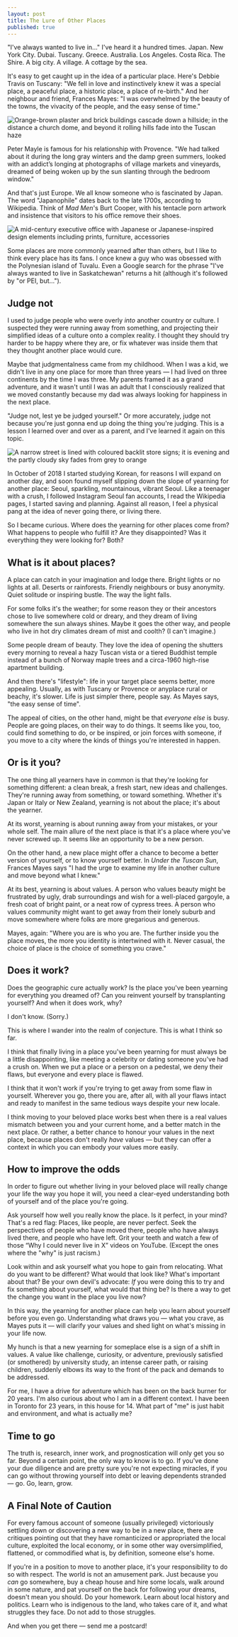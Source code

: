 ```yaml
---
layout: post
title: The Lure of Other Places
published: true
---
```


"I've always wanted to live in..." I've heard it a hundred times. Japan. New York City. Dubai. Tuscany. Greece. Australia. Los Angeles. Costa Rica. The Shire. A big city. A village. A cottage by the sea. 

It's easy to get caught up in the idea of a particular place. Here's Debbie Travis on Tuscany: "We fell in love and instinctively knew it was a special place, a peaceful place, a historic place, a place of re-birth." And her neighbour and friend, Frances Mayes: "I was overwhelmed by the beauty of the towns, the vivacity of the people, and the easy sense of time." 

![Orange-brown plaster and brick buildings cascade down a hillside; in the distance a church dome, and beyond it rolling hills fade into the Tuscan haze](/images/tuscany-rowan-heuvel.jpg "A lot of people fall for Tuscany; Photo by Rowan Heuvel")

Peter Mayle is famous for his relationship with Provence. "We had talked about it during the long gray winters and the damp green summers, looked with an addict’s longing at photographs of village markets and vineyards, dreamed of being woken up by the sun slanting through the bedroom window."

And that's just Europe. We all know someone who is fascinated by Japan. The word "Japanophile" dates back to the late 1700s, according to Wikipedia. Think of *Mad Men*'s Burt Cooper, with his tentacle porn artwork and insistence that visitors to his office remove their shoes.

![A mid-century executive office with Japanese or Japanese-inspired design elements including prints, furniture, accessories](/images/burt-cooper-office-eric-laignel.jpg "Burt Cooper's office; Photo by Eric Laignel")

Some places are more commonly yearned after than others, but I like to think every place has its fans. I once knew a guy who was obsessed with the Polynesian island of Tuvalu. Even a Google search for the phrase "I've always wanted to live in Saskatchewan" returns a hit (although it's followed by "or PEI, but...").

## Judge not

I used to judge people who were overly *into* another country or culture. I suspected they were running away from something, and projecting their simplified ideas of a culture onto a complex reality. I thought they should try harder to be happy where they are, or fix whatever was inside them that they thought another place would cure.

Maybe that judgmentalness came from my childhood. When I was a kid, we didn't live in any one place for more than three years — I had lived on three continents by the time I was three. My parents framed it as a grand adventure, and it wasn't until I was an adult that I consciously realized that we moved constantly because my dad was always looking for happiness in the next place.

"Judge not, lest ye be judged yourself." Or more accurately, judge not because you're just gonna end up doing the thing you're judging. This is a lesson I learned over and over as a parent, and I've learned it again on this topic.

![A narrow street is lined with coloured backlit store signs; it is evening and the partly cloudy sky fades from grey to orange](20201022-other-places.jpg "Sparkling, mountainous, vibrant Seoul; Photo by Sava Bobov on Unsplash")

In October of 2018 I started studying Korean, for reasons I will expand on another day, and soon found myself slipping down the slope of yearning for another place: Seoul, sparkling, mountainous, vibrant Seoul. Like a teenager with a crush, I followed Instagram Seoul fan accounts, I read the Wikipedia pages, I started saving and planning. Against all reason, I feel a physical pang at the idea of never going there, or living there.

So I became curious. Where does the yearning for other places come from? What happens to people who fulfill it? Are they disappointed? Was it everything they were looking for? Both?

## What is it about places?

A place can catch in your imagination and lodge there. Bright lights or no lights at all. Deserts or rainforests. Friendly neighbours or busy anonymity. Quiet solitude or inspiring bustle. The way the light falls.

For some folks it's the weather; for some reason they or their ancestors chose to live somewhere cold or dreary, and they dream of living somewhere the sun always shines. Maybe it goes the other way, and people who live in hot dry climates dream of mist and coolth? (I can't imagine.)

Some people dream of beauty. They love the idea of opening the shutters every morning to reveal a hazy Tuscan vista or a tiered Buddhist temple instead of a bunch of Norway maple trees and a circa-1960 high-rise apartment building.

And then there's "lifestyle": life in your target place seems better, more appealing. Usually, as with Tuscany or Provence or anyplace rural or beachy, it's slower. Life is just simpler there, people say. As Mayes says, "the easy sense of time".

The appeal of cities, on the other hand, might be that *everyone else* is busy. People are going places, on their way to do things. It seems like you, too, could find something to do, or be inspired, or join forces with someone, if you move to a city where the kinds of things you're interested in happen.

## Or is it you?

The one thing all yearners have in common is that they're looking for something different: a clean break, a fresh start, new ideas and challenges. They're running away from something, or toward something. Whether it's Japan or Italy or New Zealand, yearning is not about the place; it's about the yearner.

At its worst, yearning is about running away from your mistakes, or your whole self. The main allure of the next place is that it's a place where you've never screwed up. It seems like an opportunity to be a new person.

On the other hand, a new place might offer a chance to become a better version of yourself, or to know yourself better. In *Under the Tuscan Sun*, Frances Mayes says "I had the urge to examine my life in another culture and move beyond what I knew."

At its best, yearning is about values. A person who values beauty might be frustrated by ugly, drab surroundings and wish for a well-placed gargoyle, a fresh coat of bright paint, or a neat row of cypress trees. A person who values community might want to get away from their lonely suburb and move somewhere where folks are more gregarious and generous.

Mayes, again: "Where you are is who you are. The further inside you the place moves, the more you identity is intertwined with it. Never casual, the choice of place is the choice of something you crave."

## Does it work?

Does the geographic cure actually work? Is the place you've been yearning for everything you dreamed of? Can you reinvent yourself by transplanting yourself? And when it does work, why?

I don't know. (Sorry.)

This is where I wander into the realm of conjecture. This is what I think so far.

I think that finally living in a place you've been yearning for must always be a little disappointing, like meeting a celebrity or dating someone you've had a crush on. When we put a place or a person on a pedestal, we deny their flaws, but everyone and every place is flawed.

I think that it won't work if you're trying to get away from some flaw in yourself. Wherever you go, there you are, after all, with all your flaws intact and ready to manifest in the same tedious ways despite your new locale.

I think moving to your beloved place works best when there is a real values mismatch between you and your current home, and a better match in the next place. Or rather, a better chance to honour your values in the next place, because places don't really *have* values — but they can offer a context in which you can embody your values more easily.

## How to improve the odds

In order to figure out whether living in your beloved place will really change your life the way you hope it will, you need a clear-eyed understanding both of yourself and of the place you're going.

Ask yourself how well you really know the place. Is it perfect, in your mind? That's a red flag: Places, like people, are never perfect. Seek the perspectives of people who have moved there, people who have always lived there, and people who have left. Grit your teeth and watch a few of those “Why I could never live in X” videos on YouTube. (Except the ones where the "why" is just racism.)

Look within and ask yourself what you hope to gain from relocating. What do you want to be different? What would that look like? What's important about that? Be your own devil's advocate: *If* you were doing this to try and fix something about yourself, what would that thing be? Is there a way to get the change you want in the place you live now?

In this way, the yearning for another place can help you learn about yourself before you even go. Understanding what draws you — what you crave, as Mayes puts it — will clarify your values and shed light on what's missing in your life now.

My hunch is that a new yearning for someplace else is a sign of a shift in values. A value like challenge, curiosity, or adventure, previously satisfied (or smothered) by university study, an intense career path, or raising children, suddenly elbows its way to the front of the pack and demands to be addressed.

For me, I have a drive for adventure which has been on the back burner for 20 years. I'm also curious about who I am in a different context. I have been in Toronto for 23 years, in this house for 14. What part of "me" is just habit and environment, and what is actually me?

## Time to go 

The truth is, research, inner work, and prognostication will only get you so far. Beyond a certain point, the only way to know is to go. If you've done your due diligence and are pretty sure you're not expecting miracles, if you can go without throwing yourself into debt or leaving dependents stranded — go. Go, learn, grow.

## A Final Note of Caution

For every famous account of someone (usually privileged) victoriously settling down or discovering a new way to be in a new place, there are critiques pointing out that they have romanticized or appropriated the local culture, exploited the local economy, or in some other way oversimplified, flattened, or commodified what is, by definition, someone else's home.

If you're in a position to move to another place, it's your responsibility to do so with respect. The world is not an amusement park. Just because you *can* go somewhere, buy a cheap house and hire some locals, walk around in some nature, and pat yourself on the back for following your dreams, doesn't mean you should. Do your homework. Learn about local history and politics. Learn who is indigenous to the land, who takes care of it, and what struggles they face. Do not add to those struggles.

And when you get there — send me a postcard!


